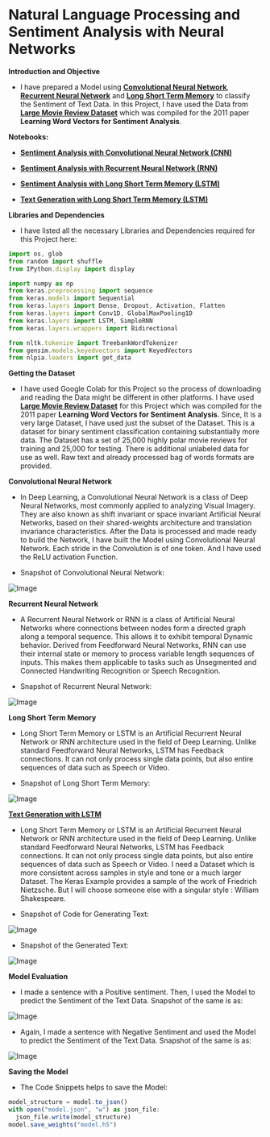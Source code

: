 # **Natural Language Processing and Sentiment Analysis with Neural Networks**

**Introduction and Objective**
- I have prepared a Model using [**Convolutional Neural Network**](https://github.com/ThinamXx/NeuralNetwork__SentimentAnalysis/blob/master/SentimentAnalysis%20with%20CNN.ipynb), [**Recurrent Neural Network**](https://github.com/ThinamXx/NeuralNetwork__SentimentAnalysis/blob/master/SentimentAnalysis%20with%20RNN.ipynb) and [**Long Short Term Memory**](https://github.com/ThinamXx/NeuralNetwork__SentimentAnalysis/blob/master/Sentiment%20Analysis%20with%20LSTM.ipynb) to classify the Sentiment of Text Data. In this Project, I have used the Data from [**Large Movie Review Dataset**](https://ai.stanford.edu/~amaas/data/sentiment/) which was compiled for the 2011 paper **Learning Word Vectors for Sentiment Analysis**.

**Notebooks:**
- [**Sentiment Analysis with Convolutional Neural Network (CNN)**](https://github.com/ThinamXx/NeuralNetwork__SentimentAnalysis/blob/master/SentimentAnalysis%20with%20CNN.ipynb)

- [**Sentiment Analysis with Recurrent Neural Network (RNN)**](https://github.com/ThinamXx/NeuralNetwork__SentimentAnalysis/blob/master/SentimentAnalysis%20with%20RNN.ipynb)

- [**Sentiment Analysis with Long Short Term Memory (LSTM)**](https://github.com/ThinamXx/NeuralNetwork__SentimentAnalysis/blob/master/Sentiment%20Analysis%20with%20LSTM.ipynb)

- [**Text Generation with Long Short Term Memory (LSTM)**](https://github.com/ThinamXx/NeuralNetwork__SentimentAnalysis/blob/master/Generating%20Text%20with%20LSTM.ipynb)

**Libraries and Dependencies**
- I have listed all the necessary Libraries and Dependencies required for this Project here:

```javascript
import os, glob
from random import shuffle
from IPython.display import display

import numpy as np                                      
from keras.preprocessing import sequence                
from keras.models import Sequential                     
from keras.layers import Dense, Dropout, Activation, Flatten     
from keras.layers import Conv1D, GlobalMaxPooling1D  
from keras.layers import LSTM, SimpleRNN
from keras.layers.wrappers import Bidirectional

from nltk.tokenize import TreebankWordTokenizer         
from gensim.models.keyedvectors import KeyedVectors
from nlpia.loaders import get_data    
```

**Getting the Dataset**
- I have used Google Colab for this Project so the process of downloading and reading the Data might be different in other platforms. I have used [**Large Movie Review Dataset**](https://ai.stanford.edu/~amaas/data/sentiment/) for this Project  which was compiled for the 2011 paper **Learning Word Vectors for Sentiment Analysis**. Since, It is a very large Dataset, I have used just the subset of the Dataset. This is a dataset for binary sentiment classification containing substantially more data. The Dataset has a set of 25,000 highly polar movie reviews for training and 25,000 for testing. There is additional unlabeled data for use as well. Raw text and already processed bag of words formats are provided. 

**Convolutional Neural Network**
- In Deep Learning, a Convolutional Neural Network is a class of Deep Neural Networks, most commonly applied to analyzing Visual Imagery. They are also known as shift invariant or space invariant Artificial Neural Networks, based on their shared-weights architecture and translation invariance characteristics. After the Data is processed and made ready to build the Network, I have built the Model using Convolutional Neural Network. Each stride in the Convolution is of one token. And I have used the ReLU activation Function.

- Snapshot of Convolutional Neural Network:

![Image](https://github.com/ThinamXx/66Days__NaturalLanguageProcessing/blob/master/Images/02.PNG)

**Recurrent Neural Network**
- A Recurrent Neural Network or RNN is a class of Artificial Neural Networks where connections between nodes form a directed graph along a temporal sequence. This allows it to exhibit temporal Dynamic behavior. Derived from Feedforward Neural Networks, RNN can use their internal state or memory to process variable length sequences of inputs. This makes them applicable to tasks such as Unsegmented and Connected Handwriting Recognition or Speech Recognition.

- Snapshot of Recurrent Neural Network:

![Image](https://github.com/ThinamXx/66Days__NaturalLanguageProcessing/blob/master/Images/Day%2029.PNG)

**Long Short Term Memory**
- Long Short Term Memory or LSTM is an Artificial Recurrent Neural Network or RNN architecture used in the field of Deep Learning. Unlike standard Feedforward Neural Networks, LSTM has Feedback connections. It can not only process single data points, but also entire sequences of data such as Speech or Video.

- Snapshot of Long Short Term Memory:

![Image](https://github.com/ThinamXx/66Days__NaturalLanguageProcessing/blob/master/Images/Day%2030.PNG)

[**Text Generation with LSTM**](https://github.com/ThinamXx/NeuralNetwork__SentimentAnalysis/blob/master/Generating%20Text%20with%20LSTM.ipynb)
- Long Short Term Memory or LSTM is an Artificial Recurrent Neural Network or RNN architecture used in the field of Deep Learning. Unlike standard Feedforward Neural Networks, LSTM has Feedback connections. It can not only process single data points, but also entire sequences of data such as Speech or Video. I need a Dataset which is more consistent across samples in style and tone or a much larger Dataset. The Keras Example provides a sample of the work of Friedrich Nietzsche. But I will choose someone else with a singular style : William Shakespeare.

- Snapshot of Code for Generating Text:

![Image](https://github.com/ThinamXx/66Days__NaturalLanguageProcessing/blob/master/Images/31a.PNG)

- Snapshot of the Generated Text:

![Image](https://github.com/ThinamXx/66Days__NaturalLanguageProcessing/blob/master/Images/31b.PNG)

**Model Evaluation**
- I made a sentence with a Positive sentiment. Then, I used the Model to predict the Sentiment of the Text Data. Snapshot of the same is as:

![Image](https://github.com/ThinamXx/66Days__NaturalLanguageProcessing/blob/master/Images/O3.PNG)

- Again, I made a sentence with Negative Sentiment  and used the Model to predict the Sentiment of the Text Data. Snapshot of the same is as:

![Image](https://github.com/ThinamXx/66Days__NaturalLanguageProcessing/blob/master/Images/O4.PNG)

**Saving the Model**
- The Code Snippets helps to save the Model:

```javascript
model_structure = model.to_json()                            
with open("model.json", "w") as json_file:
  json_file.write(model_structure)
model.save_weights("model.h5")
```


